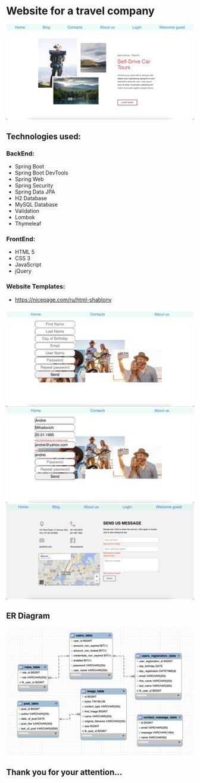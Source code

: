 # Website for a travel company
![home_page.jpeg](images%2Fhome_page.jpeg)
## Technologies used:
### BackEnd:
 - Spring Boot
 - Spring Boot DevTools
 - Spring Web
 - Spring Security
 - Spring Data JPA
 - H2 Database
 - MySQL Database
 - Validation
 - Lombok
 - Thymeleaf
### FrontEnd:
 - HTML 5
 - CSS 3
 - JavaScript
 - jQuery
### Website Templates:
 - https://nicepage.com/ru/html-shablony
###
![registration.jpeg](images%2Fregistration.jpeg)
![registration_validation.jpeg](images%2Fregistration_validation.jpeg)
![contact_message_page.jpeg](images%2Fcontact_message_page.jpeg)
## ER Diagram
![er_diagramma.jpeg](images%2Fer_diagram.jpeg)
## Thank you for your attention...